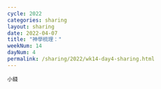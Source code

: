 ```yaml
---
cycle: 2022
categories: sharing
layout: sharing
date: 2022-04-07
title: "神學梳理："
weekNum: 14
dayNum: 4
permalink: /sharing/2022/wk14-day4-sharing.html
---
```


[](https://eccseattle.github.io/media/sharing/2022/wk014/2022-04-07-bin.m4a)

`小錢`
